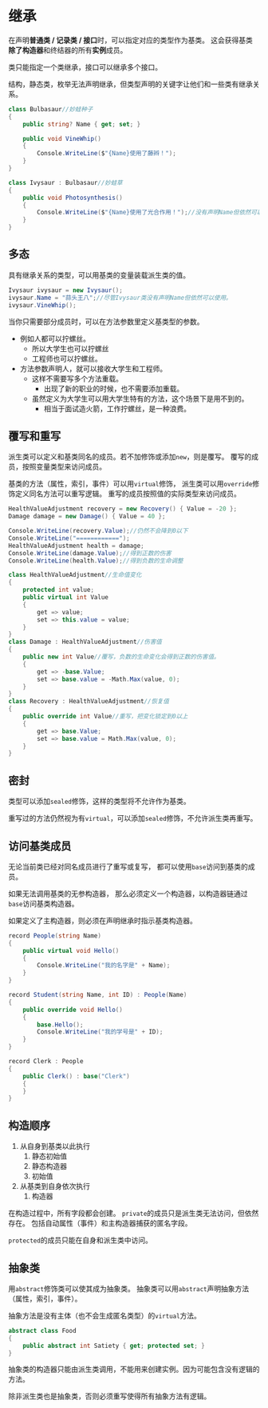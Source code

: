 ﻿# 继承

在声明**普通类 / 记录类 / 接口**时，可以指定对应的类型作为基类。
这会获得基类**除了构造器**和终结器的所有**实例**成员。

类只能指定一个类继承，接口可以继承多个接口。

结构，静态类，枚举无法声明继承，但类型声明的关键字让他们和一些类有继承关系。

```csharp
class Bulbasaur//妙蛙种子
{ 
	public string? Name { get; set; }

	public void VineWhip()
	{
		Console.WriteLine($"{Name}使用了藤辫！");
	}
}

class Ivysaur : Bulbasaur//妙蛙草
{
	public void Photosynthesis()
	{
		Console.WriteLine($"{Name}使用了光合作用！");//没有声明Name但依然可以使用。
	}
}
```

## 多态

具有继承关系的类型，可以用基类的变量装载派生类的值。

```csharp
Ivysaur ivysaur = new Ivysaur();
ivysaur.Name = "蒜头王八";//尽管Ivysaur类没有声明Name但依然可以使用。
ivysaur.VineWhip();
```

当你只需要部分成员时，可以在方法参数里定义基类型的参数。

- 例如人都可以拧螺丝。
  - 所以大学生也可以拧螺丝
  - 工程师也可以拧螺丝。 
- 方法参数声明人，就可以接收大学生和工程师。
  - 这样不需要写多个方法重载。
	- 出现了新的职业的时候，也不需要添加重载。
  - 虽然定义为大学生可以用大学生特有的方法，这个场景下是用不到的。
	- 相当于面试造火箭，工作拧螺丝，是一种浪费。


## 覆写和重写

派生类可以定义和基类同名的成员。若不加修饰或添加`new`，则是覆写。
覆写的成员，按照变量类型来访问成员。

基类的方法（属性，索引，事件）可以用`virtual`修饰，
派生类可以用`override`修饰定义同名方法可以重写逻辑。
重写的成员按照值的实际类型来访问成员。

```csharp
HealthValueAdjustment recovery = new Recovery() { Value = -20 };
Damage damage = new Damage() { Value = 40 };

Console.WriteLine(recovery.Value);//仍然不会降到0以下
Console.WriteLine("============");
HealthValueAdjustment health = damage;
Console.WriteLine(damage.Value);//得到正数的伤害
Console.WriteLine(health.Value);//得到负数的生命调整

class HealthValueAdjustment//生命值变化
{
	protected int value;
	public virtual int Value
	{
		get => value;
		set => this.value = value;
	}
}
class Damage : HealthValueAdjustment//伤害值
{
	public new int Value//覆写，负数的生命变化会得到正数的伤害值。
	{
		get => -base.Value;
		set => base.value = -Math.Max(value, 0);
	}
}
class Recovery : HealthValueAdjustment//恢复值
{
	public override int Value//重写，把变化锁定到0以上
	{
		get => base.Value;
		set => base.value = Math.Max(value, 0);
	}
}
```

## 密封

类型可以添加`sealed`修饰，这样的类型将不允许作为基类。

重写过的方法仍然视为有`virtual`，可以添加`sealed`修饰，不允许派生类再重写。

## 访问基类成员

无论当前类已经对同名成员进行了重写或复写，
都可以使用`base`访问到基类的成员。

如果无法调用基类的无参构造器，
那么必须定义一个构造器，以构造器链通过`base`访问基类构造器。

如果定义了主构造器，则必须在声明继承时指示基类构造器。

```csharp
record People(string Name)
{
	public virtual void Hello()
	{
		Console.WriteLine("我的名字是" + Name);
	}
}

record Student(string Name, int ID) : People(Name)
{
	public override void Hello()
	{
		base.Hello();
		Console.WriteLine("我的学号是" + ID);
	}
}

record Clerk : People
{
	public Clerk() : base("Clerk")
	{
	}
}
```

## 构造顺序

1. 从自身到基类以此执行
   1. 静态初始值
   2. 静态构造器
   3. 初始值
2. 从基类到自身依次执行
   1. 构造器

在构造过程中，所有字段都会创建。
`private`的成员只是派生类无法访问，但依然存在。
包括自动属性（事件）和主构造器捕获的匿名字段。

`protected`的成员只能在自身和派生类中访问。

## 抽象类

用`abstract`修饰类可以使其成为抽象类。
抽象类可以用`abstract`声明抽象方法（属性，索引，事件）。

抽象方法是没有主体（也不会生成匿名类型）的`virtual`方法。

```csharp
abstract class Food
{
	public abstract int Satiety { get; protected set; }
}
```

抽象类的构造器只能由派生类调用，不能用来创建实例。因为可能包含没有逻辑的方法。

除非派生类也是抽象类，否则必须重写使得所有抽象方法有逻辑。